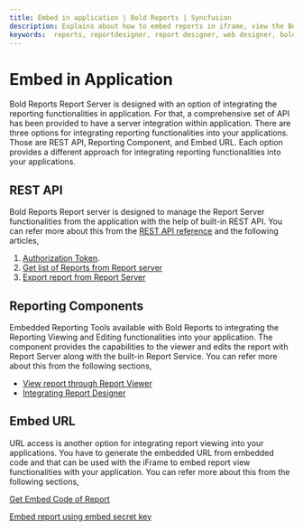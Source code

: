 ```yaml
---
title: Embed in application | Bold Reports | Syncfusion
description: Explains about how to embed reports in iframe, view the Bold Reports Server reports using the Report Viewer, integrate the Report Designer into other application.
keywords:  reports, reportdesigner, report designer, web designer, bold-reports reportdesigner.
---
```


# Embed in Application

Bold Reports Report Server is designed with an option of integrating the reporting functionalities in application. For that, a comprehensive set of API has been provided to have a server integration within application. There are three options for integrating reporting functionalities into your applications. Those are REST API, Reporting Component, and Embed URL. Each option provides a different approach for integrating reporting functionalities into your applications.

## REST API

Bold Reports Report server is designed to manage the Report Server functionalities from the application with the help of built-in REST API. You can refer more about this from the <a href="../../../../rest-api-reference/v1.0" target="_blank">REST API reference</a> and the following articles,

1. [Authorization Token](./../../developer-guide/how-to/generate-access-token-for-bold-reports-server-user/).
2. [Get list of Reports from Report server](../../developer-guide/how-to/get-list-of-items-from-bold-reports-server/)
3. [Export report from Report Server](./../../developer-guide/how-to/export-report-from-bold-reports-server/)

## Reporting Components

Embedded Reporting Tools available with Bold Reports to integrating the Reporting Viewing and Editing functionalities into your application. The component provides the capabilities to the viewer and edits the report with Report Server along with the built-in Report Service. You can refer more about this from the following sections,

* [View report through Report Viewer](./../embed-in-application/view-report-through-report-viewer/)
* [Integrating Report Designer](./../embed-in-application/integrating-report-designer/)

## Embed URL

URL access is another option for integrating report viewing into your applications. You have to generate the embedded URL from embedded code and that can be used with the iFrame to embed report view functionalities with your application. You can refer more about this from the following sections,

[Get Embed Code of Report](./../embed-in-application/iframe/embed-code-of-report/)

[Embed report using embed secret key](./../embed-in-application/iframe/embed-secret-key/)